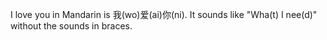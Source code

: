 I love you in Mandarin is 我(wo)爱(ai)你(ni). It sounds like 
"Wha(t) I nee(d)" without the sounds in braces.